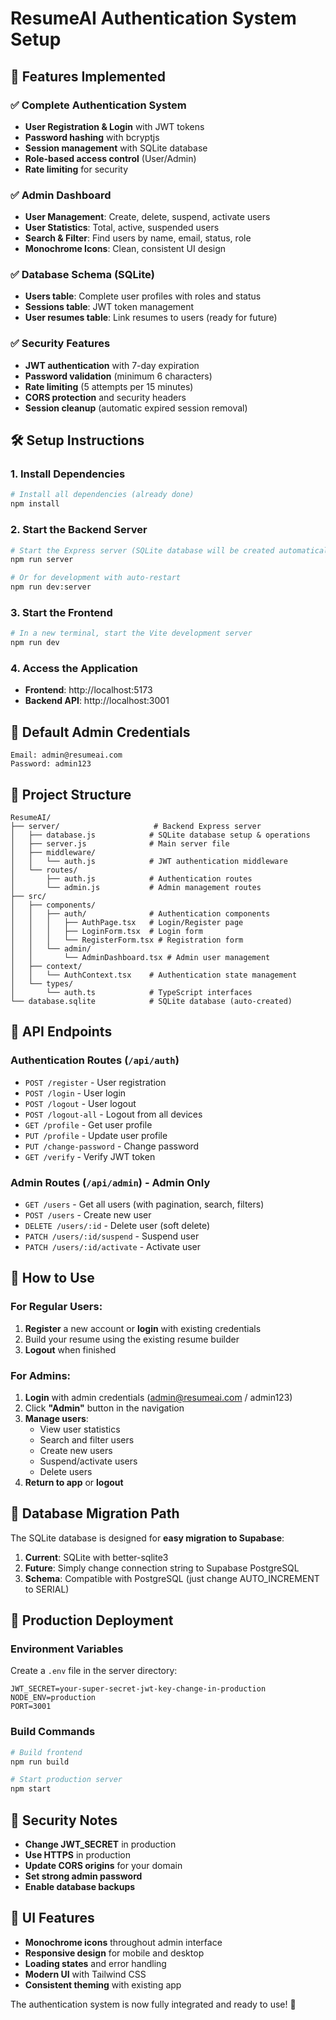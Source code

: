 # ResumeAI Authentication System Setup

## 🚀 Features Implemented

### ✅ Complete Authentication System
- **User Registration & Login** with JWT tokens
- **Password hashing** with bcryptjs
- **Session management** with SQLite database
- **Role-based access control** (User/Admin)
- **Rate limiting** for security

### ✅ Admin Dashboard
- **User Management**: Create, delete, suspend, activate users
- **User Statistics**: Total, active, suspended users
- **Search & Filter**: Find users by name, email, status, role
- **Monochrome Icons**: Clean, consistent UI design

### ✅ Database Schema (SQLite)
- **Users table**: Complete user profiles with roles and status
- **Sessions table**: JWT token management
- **User resumes table**: Link resumes to users (ready for future)

### ✅ Security Features
- **JWT authentication** with 7-day expiration
- **Password validation** (minimum 6 characters)
- **Rate limiting** (5 attempts per 15 minutes)
- **CORS protection** and security headers
- **Session cleanup** (automatic expired session removal)

## 🛠️ Setup Instructions

### 1. Install Dependencies
```bash
# Install all dependencies (already done)
npm install
```

### 2. Start the Backend Server
```bash
# Start the Express server (SQLite database will be created automatically)
npm run server

# Or for development with auto-restart
npm run dev:server
```

### 3. Start the Frontend
```bash
# In a new terminal, start the Vite development server
npm run dev
```

### 4. Access the Application
- **Frontend**: http://localhost:5173
- **Backend API**: http://localhost:3001

## 🔐 Default Admin Credentials

```
Email: admin@resumeai.com
Password: admin123
```

## 📁 Project Structure

```
ResumeAI/
├── server/                     # Backend Express server
│   ├── database.js            # SQLite database setup & operations
│   ├── server.js              # Main server file
│   ├── middleware/
│   │   └── auth.js            # JWT authentication middleware
│   └── routes/
│       ├── auth.js            # Authentication routes
│       └── admin.js           # Admin management routes
├── src/
│   ├── components/
│   │   ├── auth/              # Authentication components
│   │   │   ├── AuthPage.tsx   # Login/Register page
│   │   │   ├── LoginForm.tsx  # Login form
│   │   │   └── RegisterForm.tsx # Registration form
│   │   └── admin/
│   │       └── AdminDashboard.tsx # Admin user management
│   ├── context/
│   │   └── AuthContext.tsx    # Authentication state management
│   └── types/
│       └── auth.ts            # TypeScript interfaces
└── database.sqlite            # SQLite database (auto-created)
```

## 🔧 API Endpoints

### Authentication Routes (`/api/auth`)
- `POST /register` - User registration
- `POST /login` - User login
- `POST /logout` - User logout
- `POST /logout-all` - Logout from all devices
- `GET /profile` - Get user profile
- `PUT /profile` - Update user profile
- `PUT /change-password` - Change password
- `GET /verify` - Verify JWT token

### Admin Routes (`/api/admin`) - Admin Only
- `GET /users` - Get all users (with pagination, search, filters)
- `POST /users` - Create new user
- `DELETE /users/:id` - Delete user (soft delete)
- `PATCH /users/:id/suspend` - Suspend user
- `PATCH /users/:id/activate` - Activate user

## 🎯 How to Use

### For Regular Users:
1. **Register** a new account or **login** with existing credentials
2. Build your resume using the existing resume builder
3. **Logout** when finished

### For Admins:
1. **Login** with admin credentials (admin@resumeai.com / admin123)
2. Click **"Admin"** button in the navigation
3. **Manage users**:
   - View user statistics
   - Search and filter users
   - Create new users
   - Suspend/activate users
   - Delete users
4. **Return to app** or **logout**

## 🔄 Database Migration Path

The SQLite database is designed for **easy migration to Supabase**:

1. **Current**: SQLite with better-sqlite3
2. **Future**: Simply change connection string to Supabase PostgreSQL
3. **Schema**: Compatible with PostgreSQL (just change AUTO_INCREMENT to SERIAL)

## 🚦 Production Deployment

### Environment Variables
Create a `.env` file in the server directory:
```env
JWT_SECRET=your-super-secret-jwt-key-change-in-production
NODE_ENV=production
PORT=3001
```

### Build Commands
```bash
# Build frontend
npm run build

# Start production server
npm start
```

## 🔐 Security Notes

- **Change JWT_SECRET** in production
- **Use HTTPS** in production
- **Update CORS origins** for your domain
- **Set strong admin password**
- **Enable database backups**

## 🎨 UI Features

- **Monochrome icons** throughout admin interface
- **Responsive design** for mobile and desktop
- **Loading states** and error handling
- **Modern UI** with Tailwind CSS
- **Consistent theming** with existing app

The authentication system is now fully integrated and ready to use! 🎉 